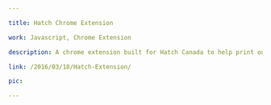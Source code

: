 ```yaml
---

title: Hatch Chrome Extension

work: Javascript, Chrome Extension

description: A chrome extension built for Hatch Canada to help print out project outputs.

link: /2016/03/18/Hatch-Extension/

pic:

---
```

